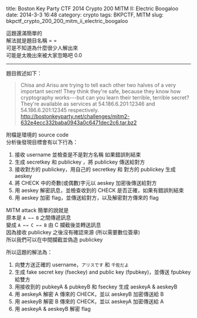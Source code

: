 title: Boston Key Party CTF 2014 Crypto 200 MITM II: Electric Boogaloo 
date: 2014-3-3 16:48 
category: crypto
tags: BKPCTF, MITM
slug: bkpctf_crypto_200_200_mitm_ii_electric_boogaloo

這題還滿簡單的  
解法就是題目名稱 = =  
可是不知道為什麼很少人解出來  
可能是太晚出來被大家忽略吧 0.0  
* * *

題目敘述如下：  
> Chisa and Arisu are trying to tell each other two halves of a very important secret! They think they're safe, because they know how cryptography works---but can you learn their terrible, terrible secret? They're available as services at 54.186.6.201:12346 and 54.186.6.201:12345 respectively.  
> http://bostonkeyparty.net/challenges/mitm2-632e4ecc332baba0943a0c6471dec2c6.tar.bz2

附檔是環境的 source code  
分析後發現目標會有以下行為：  

1. 接收 username 並檢查是不是對方名稱 如果錯誤則結束
2. 生成 secretkey 和 publickey ，將 publickey 傳送給對方
3. 接收對方的 publickey，用自己的 secretkey 和 對方的 publickey 生成 aeskey
4. 將 CHECK 中的奇數(或偶數)字元以 aeskey 加密後傳送給對方
5. 用 aeskey 解密訊息，並檢查收到的 CHECK 是否正確，如果有錯誤則結束
6. 用 aeskey 加密 flag，並傳送給對方，以及解密對方傳來的 flag

MITM attack 簡單的說就是  
原本是 `A ←→ B` 之間傳遞訊息  
變成 `A ←→ C ←→ B` 由 C 攔截後並轉送訊息  
因為接收 publickey 之後沒有確認來源 (所以需要數位簽章)  
所以我們可以在中間攔截並偽造 publickey  

所以這題的解法為：

1. 向雙方送正確的 username，`アリスです` 和 `千佐だよ`
2. 生成 fake secret key (fseckey) and public key (fpubkey)，並傳送 fpubkey 給雙方
3. 用接收到的 pubkeyA & pubkeyB 和 fseckey 生成 aeskeyA & aeskeyB
4. 用 aeskeyA 解密 A 傳來的 CHECK，並以 aeskeyB 加密傳送給 B
5. 用 aeskeyB 解密 B 傳來的 CHECK，並以 aeskeyA 加密傳送給 A
6. 用 aeskeyA & aeskeyB 解密 flag
